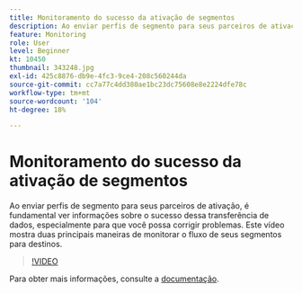 ```yaml
---
title: Monitoramento do sucesso da ativação de segmentos
description: Ao enviar perfis de segmento para seus parceiros de ativação, é fundamental ver informações sobre o sucesso dessa transferência de dados, especialmente por... (as descrições devem ter entre 60 e 160 caracteres)
feature: Monitoring
role: User
level: Beginner
kt: 10450
thumbnail: 343248.jpg
exl-id: 425c8876-db9e-4fc3-9ce4-208c560244da
source-git-commit: cc7a77c4dd380ae1bc23dc75608e8e2224dfe78c
workflow-type: tm+mt
source-wordcount: '104'
ht-degree: 18%

---
```


# Monitoramento do sucesso da ativação de segmentos

Ao enviar perfis de segmento para seus parceiros de ativação, é fundamental ver informações sobre o sucesso dessa transferência de dados, especialmente para que você possa corrigir problemas. Este vídeo mostra duas principais maneiras de monitorar o fluxo de seus segmentos para destinos.

>[!VIDEO](https://video.tv.adobe.com/v/343248/?quality=12&learn=on)

Para obter mais informações, consulte a [documentação](https://experienceleague.adobe.com/docs/experience-platform/dataflows/ui/monitor-segments.html?lang=en).
